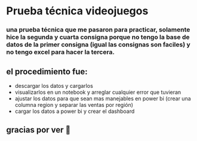 # Prueba técnica videojuegos

### una prueba técnica que me pasaron para practicar, solamente hice la segunda y cuarta consigna porque no tengo la base de datos de la primer consigna (igual las consignas son faciles) y no tengo excel para hacer la tercera.

## el procedimiento fue:
* descargar los datos y cargarlos
* visualizarlos en un notebook y arreglar cualquier error que tuvieran
* ajustar los datos para que sean mas manejables en power bi (crear una columna region y separar las ventas por región)
* cargar los datos a power bi y crear el dashboard

## gracias por ver :hugs: